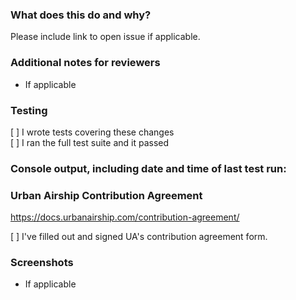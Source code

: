 ### What does this do and why?
Please include link to open issue if applicable.

### Additional notes for reviewers
* If applicable

### Testing
[ ] I wrote tests covering these changes  
[ ] I ran the full test suite and it passed

### Console output, including date and time of last test run:

### Urban Airship Contribution Agreement
https://docs.urbanairship.com/contribution-agreement/

[ ] I've filled out and signed UA's contribution agreement form.

### Screenshots
* If applicable
